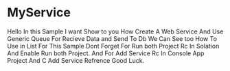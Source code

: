 # MyService
Hello
In this Sample I want Show to you How Create A Web Service And Use Generic Queue For Recieve Data and
Send To Db 
We Can See too How To Use in List For This Sample
Dont Forget For Run both Project Rc In Solation And Enable Run both Project.
And For Add Service Rc In Console App Project And C Add Service Refrence
Good Luck.
